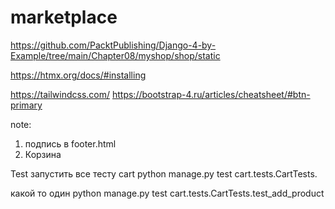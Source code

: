 # marketplace

https://github.com/PacktPublishing/Django-4-by-Example/tree/main/Chapter08/myshop/shop/static


https://htmx.org/docs/#installing

https://tailwindcss.com/
https://bootstrap-4.ru/articles/cheatsheet/#btn-primary

note:
1) подпись в footer.html
2) Корзина




Test
запустить все тесту cart
python manage.py test cart.tests.CartTests.

какой то один 
python manage.py test cart.tests.CartTests.test_add_product
